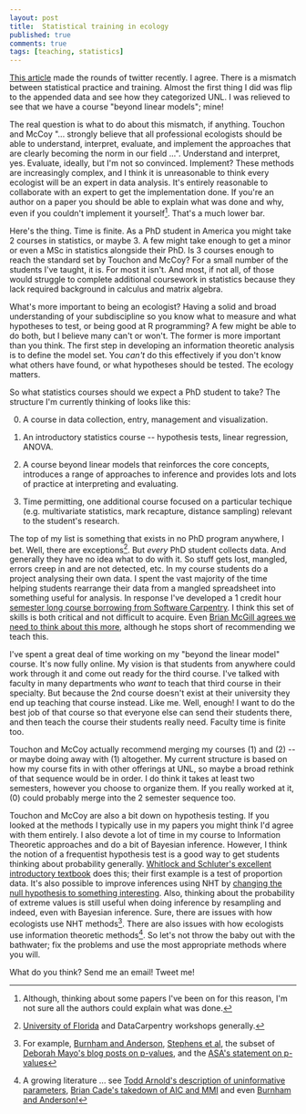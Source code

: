 ```yaml
--- 
layout: post 
title:  Statistical training in ecology
published: true 
comments: true
tags: [teaching, statistics] 
---
```


[This article](http://onlinelibrary.wiley.com/doi/10.1002/ecs2.1394/abstract) made the rounds of twitter recently. I agree. There is a mismatch between statistical practice and training. Almost the first thing I did was flip to the appended data and see how they categorized UNL. I was relieved to see that we have a course "beyond linear models"; mine! 

The real question is what to do about this mismatch, if anything. Touchon and McCoy "... strongly believe that all professional ecologists should be able to understand, interpret, evaluate, and implement the approaches that are clearly becoming the norm in our field ...". Understand and interpret, yes. Evaluate, ideally, but I'm not so convinced. Implement? These methods are  increasingly complex, and I think it is unreasonable to think every ecologist will be an expert in data analysis. It's entirely reasonable to collaborate with an expert to get the implementation done. If you're an author on a paper you should be able to explain what was done and why, even if you couldn't implement it yourself[^caveat]. That's a much lower bar. 

Here's the thing. Time is finite. As a PhD student in America you might take 2 courses in statistics, or maybe 3. A few might take enough to get a minor or even a MSc in statistics alongside their PhD. Is 3 courses enough to reach the standard set by Touchon and McCoy? For a small number of the students I've taught, it is. For most it isn't. And most, if not all, of those would struggle to complete additional coursework in statistics because they lack required background in calculus and matrix algebra.

What's more important to being an ecologist? Having a solid and broad understanding of your subdiscipline so you know what to measure and what hypotheses to test, or being good at R programming? A few might be able to do both, but I believe many can't or won't.  The former is more important than you think. The first step in developing an information theoretic analysis is to define the model set. You *can't* do this effectively if you don't know what others have found, or what hypotheses should be tested. The ecology matters. 

So what statistics courses should we expect a PhD student to take? The structure I'm currently thinking of looks like this:

0) A course in data collection, entry, management and visualization. 

1) An introductory statistics course -- hypothesis tests, linear regression, ANOVA. 

2) A course beyond linear models that reinforces the core concepts, introduces a range of approaches to inference and provides lots and lots of practice at interpreting and evaluating.

3) Time permitting, one additional course focused on a particular techique (e.g. multivariate statistics, mark recapture, distance sampling) relevant to the student's research. 

The top of my list is something that exists in no PhD program anywhere, I bet. Well, there are  exceptions[^exceptions]. But *every* PhD student collects data. And generally they have no idea what to do with it. So stuff gets lost, mangled, errors creep in and are not detected, etc. In my course students do a project analysing their own data. I spent the vast majority of the time helping students  rearrange their data from a mangled spreadsheet into something useful for analysis. In response I've developed a 1 credit hour [semester long course borrowing from Software Carpentry](http://atyre2.github.io/2016-01-11-Lincoln/). I think this set of skills is both critical and not difficult to acquire. Even [Brian McGill agrees we need to think about this more](https://dynamicecology.wordpress.com/2016/08/22/ten-commandments-for-good-data-management/), although he stops short of recommending we teach this.

I've spent a great deal of time working on my "beyond the linear model" course. It's now fully online. My vision is that students from anywhere could work through it and come out ready for the third course. I've talked with faculty in many departments who *want* to teach that third course in their specialty. But because the 2nd course doesn't exist at their university they end up teaching that course instead. Like me. Well, enough! I want to do the best job of that course so that everyone else can send their students there, and then teach the course their students really need. Faculty time is finite too.

Touchon and McCoy actually recommend merging my courses (1) and (2) -- or maybe doing away with (1) altogether. My current structure is based on how my course fits in with other offerings at UNL, so maybe a broad rethink of that sequence would be in order. I do think it takes at least two semesters, however you choose to organize them. If you really worked at it, (0) could probably merge into the 2 semester sequence too. 

Touchon and McCoy are also a bit down on hypothesis testing. If you looked at the methods I typically use in my papers you might think I'd agree with them entirely. I also devote a lot of time in my course to Information Theoretic approaches and do a bit of Bayesian inference. However, I think the notion of a frequentist hypothesis test is a good way to get students thinking about probability generally. [Whitlock and Schluter's excellent introductory textbook](http://www.zoology.ubc.ca/~whitlock/ABD/teaching/) does this; their first example is a test of proportion data. It's also possible to improve inferences using NHT by [changing the null hypothesis to something interesting](http://daniellakens.blogspot.com/2016/05/absence-of-evidence-is-not-evidence-of.html). Also, thinking about the probability of extreme values is still useful when doing inference by resampling and indeed, even with Bayesian inference. Sure, there are issues with how ecologists use NHT methods[^NHTissues]. There are also issues with how ecologists use information theoretic methods[^AICissues].  So let's not throw the baby out with the bathwater; fix the problems and use the most appropriate methods where you will. 

What do you think? Send me an email! Tweet me! 

[^caveat]: Although, thinking about some papers I've been on for this reason, I'm not sure all the authors could explain what was done. 

[^exceptions]: [University of Florida](http://www.datacarpentry.org/semester-biology/) and DataCarpentry workshops generally.

[^NHTissues]: For example, [Burnham and Anderson](http://warnercnr.colostate.edu/~anderson/PDF_files/TESTING.pdf), [Stephens et al](http://web.wilkes.edu/jeffrey.stratford/files/stephens2005.pdf), the subset of [Deborah Mayo's blog posts on p-values](https://errorstatistics.com/category/p-values/), and the [ASA's statement on p-values](http://www.tandfonline.com/doi/abs/10.1080/00031305.2016.1154108)

[^AICissues]: A growing literature ... see [Todd Arnold's description of uninformative parameters](https://www.researchgate.net/publication/280757781_Uninformative_Parameters_and_Model_Selection_Using_Akaike's_Information_Criterion), [Brian Cade's takedown of AIC and MMI](https://www.researchgate.net/publication/267288202_Model_averaging_and_muddled_multimodel_inference) and even [Burnham and Anderson!](http://warnercnr.colostate.edu/~anderson/PDF_files/AIC%20Myths%20and%20Misunderstandings.pdf)
